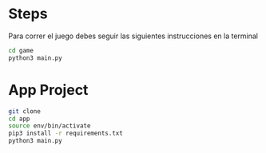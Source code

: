 # Steps

Para correr el juego debes seguir las siguientes instrucciones en la terminal

```sh
cd game
python3 main.py
```
# App Project

```sh
git clone
cd app
source env/bin/activate
pip3 install -r requirements.txt
python3 main.py
```